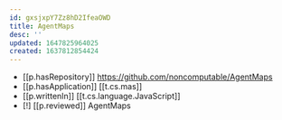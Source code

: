 ```yaml
---
id: gxsjxpY7Zz8hD2IfeaOWD
title: AgentMaps
desc: ''
updated: 1647825964025
created: 1637812854424
---
```




- [[p.hasRepository]] https://github.com/noncomputable/AgentMaps
- [[p.hasApplication]] [[t.cs.mas]]
- [[p.writtenIn]] [[t.cs.language.JavaScript]]
- [!] [[p.reviewed]] AgentMaps
